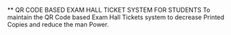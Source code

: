  ** QR CODE BASED EXAM HALL TICKET SYSTEM FOR STUDENTS
 To maintain the QR Code based Exam Hall Tickets system to decrease Printed Copies and reduce the man Power.
